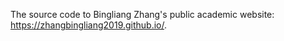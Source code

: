 The source code to Bingliang Zhang's public academic website: https://zhangbingliang2019.github.io/. 
